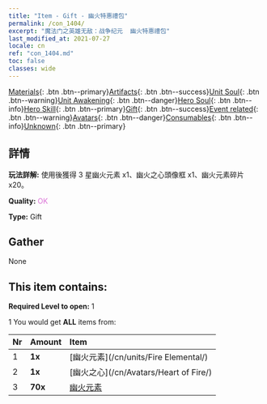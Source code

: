 ```yaml
---
title: "Item - Gift - 幽火特惠禮包"
permalink: /con_1404/
excerpt: "魔法门之英雄无敌：战争纪元  幽火特惠禮包"
last_modified_at: 2021-07-27
locale: cn
ref: "con_1404.md"
toc: false
classes: wide
---
```

 [Materials](/ItemsCN/){: .btn .btn--primary}[Artifacts](/ItemsCN/Artifacts/){: .btn .btn--success}[Unit Soul](/ItemsCN/UnitSoul/){: .btn .btn--warning}[Unit Awakening](/ItemsCN/UnitAwakening/){: .btn .btn--danger}[Hero Soul](/ItemsCN/HeroSoul/){: .btn .btn--info}[Hero Skill](/ItemsCN/HeroSkill/){: .btn .btn--primary}[Gift](/ItemsCN/Gift/){: .btn .btn--success}[Event related](/ItemsCN/Events/){: .btn .btn--warning}[Avatars](/ItemsCN/Avatars/){: .btn .btn--danger}[Consumables](/ItemsCN/Consumables/){: .btn .btn--info}[Unknown](/ItemsCN/Unknown/){: .btn .btn--primary}

## 詳情
 **玩法詳解:** 使用後獲得 3 星幽火元素 x1、幽火之心頭像框 x1、幽火元素碎片 x20。

 **Quality:** <span style="color: #DA70D6">OK</span>

 **Type:** Gift

## Gather

  None

## This item contains:

 **Required Level to open:** 1

 1 You would get **ALL** items  from:

  | Nr | Amount |     Item    |
  |:---|:-------|:------------|
  | 1 |  **1x** | [幽火元素](/cn/units/Fire Elemental/) |  | 
  | 2 |  **1x** | [幽火之心](/cn/Avatars/Heart of Fire/) |  | 
  | 3 |  **70x** | [幽火元素](/cn/Items/unt_265/) |  | 
